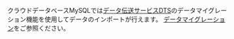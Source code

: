 クラウドデータベースMySQLでは[データ伝送サービスDTS](https://intl.cloud.tencent.com/document/product/571)のデータマイグレーション機能を使用してデータのインポートが行えます。 <a href="https://cloud.tencent.com/document/product/571/8710" target="_blank">データマイグレーション</a>をご参照ください。
